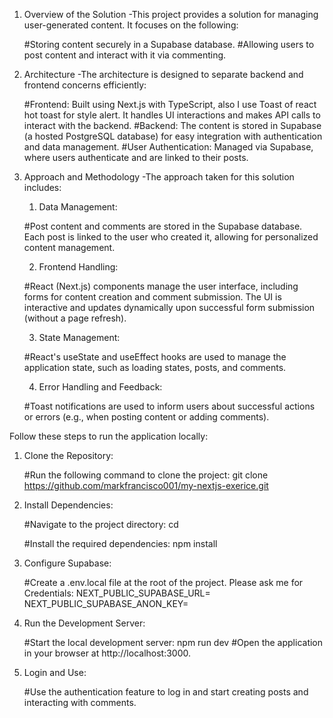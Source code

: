 1. Overview of the Solution
    -This project provides a solution for managing user-generated content. It focuses on the following:

    #Storing content securely in a Supabase database.
    #Allowing users to post content and interact with it via commenting.

2. Architecture
    -The architecture is designed to separate backend and frontend concerns efficiently:

    #Frontend: Built using Next.js with TypeScript, also I use Toast of react hot toast for style alert. It handles UI interactions and makes API calls to interact with the backend.
    #Backend: The content is stored in Supabase (a hosted PostgreSQL database) for easy integration with authentication and data management.
    #User Authentication: Managed via Supabase, where users authenticate and are linked to their posts.

3. Approach and Methodology
    -The approach taken for this solution includes:

    1. Data Management:

    #Post content and comments are stored in the Supabase database.
    Each post is linked to the user who created it, allowing for personalized content management.
    
    2. Frontend Handling:

    #React (Next.js) components manage the user interface, including forms for content creation and comment submission.
    The UI is interactive and updates dynamically upon successful form submission (without a page refresh).
    
    3. State Management:

    #React's useState and useEffect hooks are used to manage the application state, such as loading states, posts, and comments.
    
    4. Error Handling and Feedback:

    #Toast notifications are used to inform users about successful actions or errors (e.g., when posting content or adding comments).


    <!-- Instructions to Run the Application Locally -->


Follow these steps to run the application locally:

1. Clone the Repository:

    #Run the following command to clone the project:
        git clone https://github.com/markfrancisco001/my-nextjs-exerice.git
    
2. Install Dependencies:

    #Navigate to the project directory:
        cd <project-directory>
    
    #Install the required dependencies:
        npm install

3. Configure Supabase:

    #Create a .env.local file at the root of the project. Please ask me for Credentials:
    NEXT_PUBLIC_SUPABASE_URL=<your-supabase-url>
    NEXT_PUBLIC_SUPABASE_ANON_KEY=<your-supabase-anon-key>

4. Run the Development Server:

    #Start the local development server:
        npm run dev
    #Open the application in your browser at http://localhost:3000.

5. Login and Use:

    #Use the authentication feature to log in and start creating posts and interacting with comments.